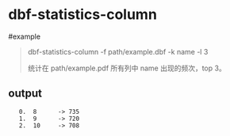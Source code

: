 # dbf-statistics-column



#example 
> dbf-statistics-column -f path/example.dbf -k name -l 3
>
> 统计在 path/example.pdf 所有列中 name 出现的频次，top 3。
>



## output
``` shell
   0.  8      -> 735       
   1.  9      -> 720       
   2.  10     -> 708       
```


